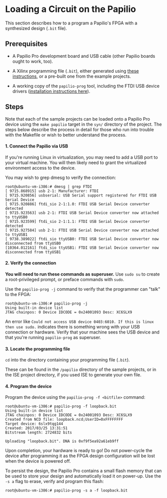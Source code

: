 # Loading a Circuit on the Papilio

This section describes how to a program a Papilio's FPGA with a synthesized design (`.bit` file).

## Prerequisites

* A Papilio Pro development board and USB cable (other Papilio boards ought to work, too).

* A Xilinx programming file (`.bit`), either generated using [these instructions](synthesis-instructions.md), or a pre-built one from the example projects.

* A working copy of the `papilio-prog` tool, including the FTDI USB device drivers ([installation instructions here](install-instructions.md)).

## Steps

Note that each of the sample projects can be loaded onto a Papilio Pro device using the `make papilio` target in the `syn/` directory of the project. The steps below describe the process in detail for those who run into trouble with the Makefile or wish to better understand the process.

#### 1. Connect the Papilio via USB

If you're running Linux in virtualization, you may need to add a USB port to your virtual machine. You will then likely need to grant the virtualized environment access to the device.

You may wish to grep dmesg to verify the connection:

```
root@ubuntu-vm-i386:# dmesg | grep FTDI
[ 9715.868915] usb 2-1: Manufacturer: FTDI
[ 9715.920856] usbserial: USB Serial support registered for FTDI USB Serial Device
[ 9715.920886] ftdi_sio 2-1:1.0: FTDI USB Serial Device converter detected
[ 9715.923563] usb 2-1: FTDI USB Serial Device converter now attached to ttyUSB0
[ 9715.923599] ftdi_sio 2-1:1.1: FTDI USB Serial Device converter detected
[ 9715.927584] usb 2-1: FTDI USB Serial Device converter now attached to ttyUSB1
[ 9738.389022] ftdi_sio ttyUSB0: FTDI USB Serial Device converter now disconnected from ttyUSB0
[10364.012161] ftdi_sio ttyUSB1: FTDI USB Serial Device converter now disconnected from ttyUSB1
```

#### 2. Verify the connection

**You will need to run these commands as superuser.** Use `sudo su` to create a root-privileged prompt, or preface commands with `sudo`.

Use the `papilio-prog -j` command to verify that the programmer can "talk" to the FPGA:

```
root@ubuntu-vm-i386:# papilio-prog -j
Using built-in device list
JTAG chainpos: 0 Device IDCODE = 0x24001093	Desc: XC6SLX9
```

An error like `Could not access USB device 0403:6010. If this is linux then use sudo.` indicates there is something wrong with your USB connection or hardware. Verify that your machine sees the USB device and that you're running `papilio-prog` as superuser.

#### 3. Locate the programming file

`cd` into the directory containing your programming file (`.bit`).

These can be found in the `/papilio` directory of the sample projects, or in the ISE project directory, if you used ISE to generate your own file.

#### 4. Program the device

Program the device using the `papilio-prog -f <bitfile>` command:

```
root@ubuntu-vm-i386:# papilio-prog -f loopback.bit
Using built-in device list
JTAG chainpos: 0 Device IDCODE = 0x24001093	Desc: XC6SLX9
Created from NCD file: loopback.ncd;UserID=0xFFFFFFFF
Target device: 6slx9tqg144
Created: 2017/03/25 13:31:51
Bitstream length: 2724832 bits

Uploading "loopback.bit". DNA is 0xf9f5ea92a61eb9ff
```

Upon completion, your hardware is ready to go! Do not power-cycle the device after programming it as the FPGA design configuration will be lost when the device is powered off.

To persist the design, the Papilio Pro contains a small flash memory that can be used to store your design and automatically load it on power-up. Use the `-s a` flag to erase, verify and program this flash:

```
root@ubuntu-vm-i386:# papilio-prog -s a -f loopback.bit
```
